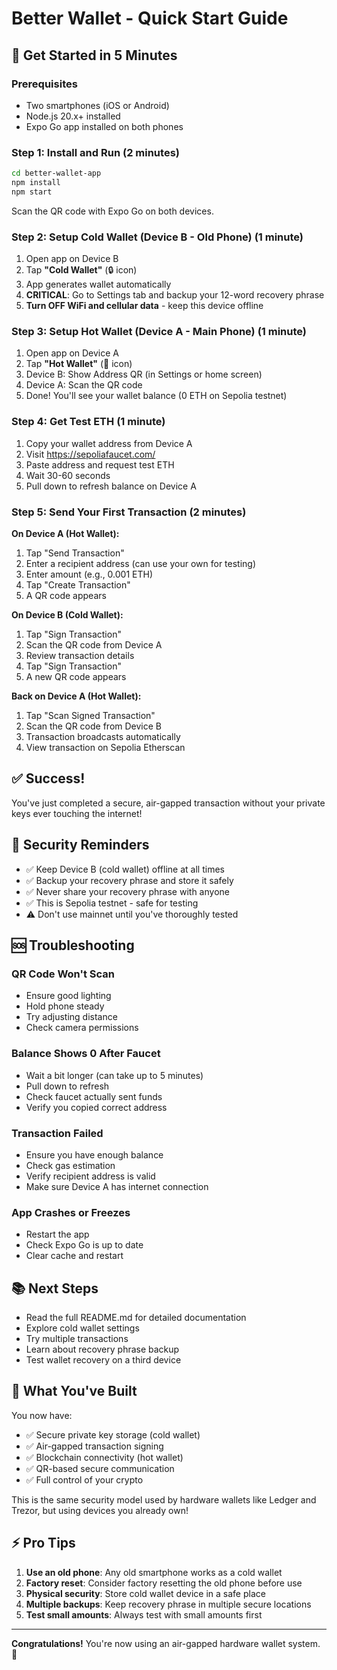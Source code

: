 # Better Wallet - Quick Start Guide

## 🚀 Get Started in 5 Minutes

### Prerequisites
- Two smartphones (iOS or Android)
- Node.js 20.x+ installed
- Expo Go app installed on both phones

### Step 1: Install and Run (2 minutes)

```bash
cd better-wallet-app
npm install
npm start
```

Scan the QR code with Expo Go on both devices.

### Step 2: Setup Cold Wallet (Device B - Old Phone) (1 minute)

1. Open app on Device B
2. Tap **"Cold Wallet"** (🔒 icon)
3. App generates wallet automatically
4. **CRITICAL**: Go to Settings tab and backup your 12-word recovery phrase
5. **Turn OFF WiFi and cellular data** - keep this device offline

### Step 3: Setup Hot Wallet (Device A - Main Phone) (1 minute)

1. Open app on Device A
2. Tap **"Hot Wallet"** (📱 icon)
3. Device B: Show Address QR (in Settings or home screen)
4. Device A: Scan the QR code
5. Done! You'll see your wallet balance (0 ETH on Sepolia testnet)

### Step 4: Get Test ETH (1 minute)

1. Copy your wallet address from Device A
2. Visit https://sepoliafaucet.com/
3. Paste address and request test ETH
4. Wait 30-60 seconds
5. Pull down to refresh balance on Device A

### Step 5: Send Your First Transaction (2 minutes)

**On Device A (Hot Wallet):**
1. Tap "Send Transaction"
2. Enter a recipient address (can use your own for testing)
3. Enter amount (e.g., 0.001 ETH)
4. Tap "Create Transaction"
5. A QR code appears

**On Device B (Cold Wallet):**
1. Tap "Sign Transaction"
2. Scan the QR code from Device A
3. Review transaction details
4. Tap "Sign Transaction"
5. A new QR code appears

**Back on Device A (Hot Wallet):**
1. Tap "Scan Signed Transaction"
2. Scan the QR code from Device B
3. Transaction broadcasts automatically
4. View transaction on Sepolia Etherscan

## ✅ Success!

You've just completed a secure, air-gapped transaction without your private keys ever touching the internet!

## 🔐 Security Reminders

- ✅ Keep Device B (cold wallet) offline at all times
- ✅ Backup your recovery phrase and store it safely
- ✅ Never share your recovery phrase with anyone
- ✅ This is Sepolia testnet - safe for testing
- ⚠️ Don't use mainnet until you've thoroughly tested

## 🆘 Troubleshooting

### QR Code Won't Scan
- Ensure good lighting
- Hold phone steady
- Try adjusting distance
- Check camera permissions

### Balance Shows 0 After Faucet
- Wait a bit longer (can take up to 5 minutes)
- Pull down to refresh
- Check faucet actually sent funds
- Verify you copied correct address

### Transaction Failed
- Ensure you have enough balance
- Check gas estimation
- Verify recipient address is valid
- Make sure Device A has internet connection

### App Crashes or Freezes
- Restart the app
- Check Expo Go is up to date
- Clear cache and restart

## 📚 Next Steps

- Read the full README.md for detailed documentation
- Explore cold wallet settings
- Try multiple transactions
- Learn about recovery phrase backup
- Test wallet recovery on a third device

## 🎯 What You've Built

You now have:
- ✅ Secure private key storage (cold wallet)
- ✅ Air-gapped transaction signing
- ✅ Blockchain connectivity (hot wallet)
- ✅ QR-based secure communication
- ✅ Full control of your crypto

This is the same security model used by hardware wallets like Ledger and Trezor, but using devices you already own!

## ⚡ Pro Tips

1. **Use an old phone**: Any old smartphone works as a cold wallet
2. **Factory reset**: Consider factory resetting the old phone before use
3. **Physical security**: Store cold wallet device in a safe place
4. **Multiple backups**: Keep recovery phrase in multiple secure locations
5. **Test small amounts**: Always test with small amounts first

---

**Congratulations!** You're now using an air-gapped hardware wallet system. 🎉

